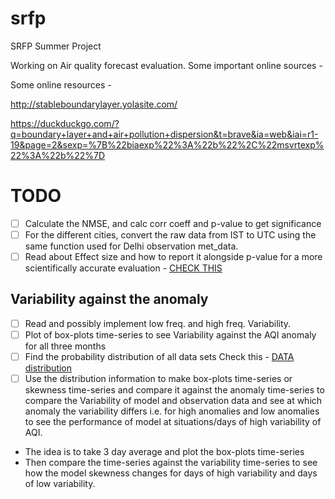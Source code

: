 # srfp

SRFP Summer Project

Working on Air quality forecast evaluation. Some important online sources -

Some online resources -

http://stableboundarylayer.yolasite.com/

https://duckduckgo.com/?q=boundary+layer+and+air+pollution+dispersion&t=brave&ia=web&iai=r1-19&page=2&sexp=%7B%22biaexp%22%3A%22b%22%2C%22msvrtexp%22%3A%22b%22%7D

# TODO

- [ ] Calculate the NMSE, and calc corr coeff and p-value to get significance
- [ ] For the different cities, convert the raw data from IST to UTC using the same function used for Delhi observation met_data.
- [ ] Read about Effect size and how to report it alongside p-value for a more scientifically accurate evaluation - [CHECK THIS](https://www.simplypsychology.org/effect-size.html)

## Variability against the anomaly
- [ ] Read and possibly implement low freq. and high freq. Variability.
- [ ] Plot of box-plots time-series to see Variability against the AQI anomaly for all three months
- [ ] Find the probability distribution of all data sets Check this - [DATA distribution](https://towardsdatascience.com/identify-your-datas-distribution-d76062fc0802)
- [ ] Use the distribution information to make box-plots time-series or skewness time-series and compare it against the anomaly time-series to compare the Variability of model and observation data and see at which anomaly the variability differs i.e. for high anomalies and low anomalies to see the performance of model at situations/days of high variability of AQI.
- The idea is to take 3 day average and plot the box-plots time-series
- Then compare the time-series against the variability time-series to see how the model skewness changes for days of high variability and days of low variability.

